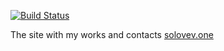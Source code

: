 [![Build Status](https://travis-ci.org/isolovev/solovev.one.svg?branch=master)](https://travis-ci.org/isolovev/solovev.one)

The site with my works and contacts [solovev.one](https://solovev.one/)
